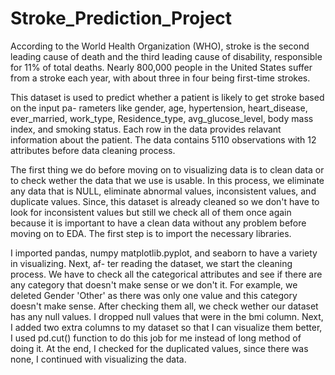 # Stroke_Prediction_Project
According to the World Health Organization (WHO), stroke is the second leading cause of death and the third leading cause of disability, responsible for 11% of total deaths. Nearly 800,000 people in the United States suffer from a stroke each year, with about three in four being first-time strokes.

This dataset is used to predict whether a patient is likely to get stroke based on the input pa- rameters like gender, age, hypertension, heart_disease, ever_married, work_type, Residence_type, avg_glucose_level, body mass index, and smoking status. Each row in the data provides relavant information about the patient. The data contains 5110 observations with 12 attributes before data cleaning process.

The first thing we do before moving on to visualizing data is to clean data or to check wether the data that we use is usable. In this process, we eliminate any data that is NULL, eliminate abnormal values, inconsistent values, and duplicate values. Since, this dataset is already cleaned so we don't have to look for inconsistent values but still we check all of them once again because it is important to have a clean data without any problem before moving on to EDA. The first step is to import the necessary libraries.

I imported pandas, numpy matplotlib.pyplot, and seaborn to have a variety in visualizing. Next, af- ter reading the dataset, we start the cleaning process. We have to check all the categorical attributes and see if there are any category that doesn't make sense or we don't it. For example, we deleted Gender 'Other' as there was only one value and this category doesn't make sense. After checking them all, we check wether our dataset has any null values. I dropped null values that were in the bmi column. Next, I added two extra columns to my dataset so that I can visualize them better, I used pd.cut() function to do this job for me instead of long method of doing it. At the end, I checked for the duplicated values, since there was none, I continued with visualizing the data.
